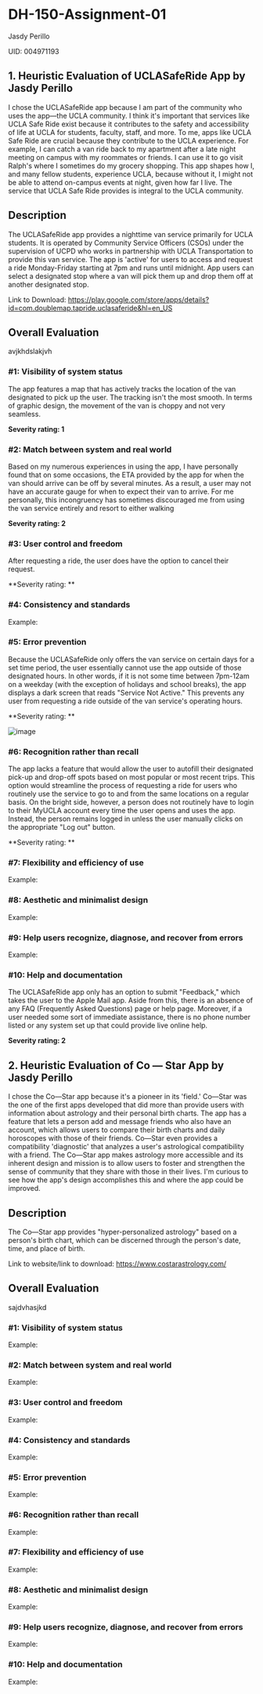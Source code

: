 # DH-150-Assignment-01
Jasdy Perillo 

UID: 004971193

## 1. Heuristic Evaluation of UCLASafeRide App by Jasdy Perillo
I chose the UCLASafeRide app because I am part of the community who uses the app—the UCLA community. I think it's important that services like UCLA Safe Ride exist because it contributes to the safety and accessibility of life at UCLA for students, faculty, staff, and more. To me, apps like UCLA Safe Ride are crucial because they contribute to the UCLA experience. For example, I can catch a van ride back to my apartment after a late night meeting on campus with my roommates or friends. I can use it to go visit Ralph's where I sometimes do my grocery shopping. This app shapes how I, and many fellow students, experience UCLA, because without it, I might not be able to attend on-campus events at night, given how far I live. The service that UCLA Safe Ride provides is integral to the UCLA community. 

## Description
The UCLASafeRide app provides a nighttime van service primarily for UCLA students. It is operated by Community Service Officers (CSOs) under the supervision of UCPD who works in partnership with UCLA Transportation to provide this van service. The app is 'active' for users to access and request a ride Monday-Friday starting at 7pm and runs until midnight. App users can select a designated stop where a van will pick them up and drop them off at another designated stop. 

Link to Download: https://play.google.com/store/apps/details?id=com.doublemap.tapride.uclasaferide&hl=en_US

## Overall Evaluation
avjkhdslakjvh

### #1: Visibility of system status
The app features a map that has actively tracks the location of the van designated to pick up the user. The tracking isn't the most smooth. In terms of graphic design, the movement of the van is choppy and not very seamless.

**Severity rating: 1**

### #2: Match between system and real world
Based on my numerous experiences in using the app, I have personally found that on some occasions, the ETA provided by the app for when the van should arrive can be off by several minutes. As a result, a user may not have an accurate gauge for when to expect their van to arrive. For me personally, this incongruency has sometimes discouraged me from using the van service entirely and resort to either walking 

**Severity rating: 2**

### #3: User control and freedom
After requesting a ride, the user does have the option to cancel their request. 


**Severity rating: **

### #4: Consistency and standards

Example:

### #5: Error prevention
Because the UCLASafeRide only offers the van service on certain days for a set time period, the user essentially cannot use the app outside of those designated hours. In other words, if it is not some time between 7pm-12am on a weekday (with the exception of holidays and school breaks), the app displays a dark screen that reads "Service Not Active." This prevents any user from requesting a ride outside of the van service's operating hours. 

**Severity rating:  **

![image](https://drive.google.com/file/d/13YnYi3UFgRineAclEO7xC_Mfeoxg5GJN/view?usp=sharing)

### #6: Recognition rather than recall
The app lacks a feature that would allow the user to autofill their designated pick-up and drop-off spots based on most popular or most recent trips. This option would streamline the process of requesting a ride for users who routinely use the service to go to and from the same locations on a regular basis. On the bright side, however, a person does not routinely have to login to their MyUCLA account every time the user opens and uses the app. Instead, the person remains logged in unless the user manually clicks on the appropriate "Log out" button. 

**Severity rating: **

### #7: Flexibility and efficiency of use

Example:

### #8: Aesthetic and minimalist design

Example:

### #9: Help users recognize, diagnose, and recover from errors

Example:

### #10: Help and documentation
The UCLASafeRide app only has an option to submit "Feedback," which takes the user to the Apple Mail app. Aside from this, there is an absence of any FAQ (Frequently Asked Questions) page or help page. Moreover, if a user needed some sort of immediate assistance, there is no phone number listed or any system set up that could provide live online help. 

**Severity rating: 2**



## 2. Heuristic Evaluation of Co — Star App by Jasdy Perillo
I chose the Co—Star app because it's a pioneer in its 'field.' Co—Star was the one of the first apps developed that did more than provide users with information about astrology and their personal birth charts. The app has a feature that lets a person add and message friends who also have an account, which allows users to compare their birth charts and daily horoscopes with those of their friends. Co—Star even provides a compatibility 'diagnostic' that analyzes a user's astrological compatibility with a friend. The Co—Star app makes astrology more accessible and its inherent design and mission is to allow users to foster and strengthen the sense of community that they share with those in their lives. I'm curious to see how the app's design accomplishes this and where the app could be improved.

## Description
The Co—Star app provides "hyper-personalized astrology" based on a person's birth chart, which can be discerned through the person's date, time, and place of birth. 

Link to website/link to download: https://www.costarastrology.com/ 

## Overall Evaluation
sajdvhasjkd

### #1: Visibility of system status

Example:

### #2: Match between system and real world

Example:

### #3: User control and freedom

Example:

### #4: Consistency and standards

Example:

### #5: Error prevention

Example:

### #6: Recognition rather than recall

Example:

### #7: Flexibility and efficiency of use

Example:

### #8: Aesthetic and minimalist design

Example:

### #9: Help users recognize, diagnose, and recover from errors

Example:

### #10: Help and documentation

Example:
